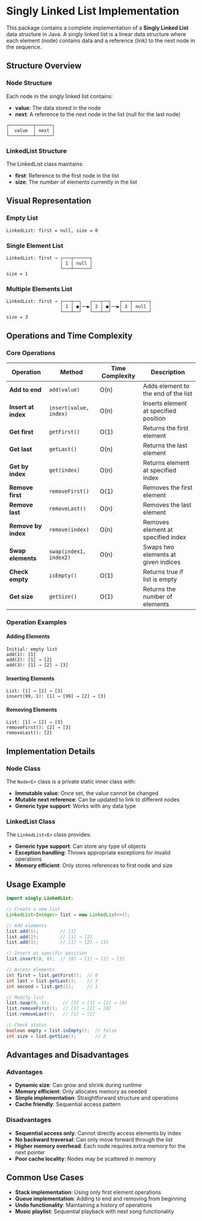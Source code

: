 # Singly Linked List Implementation

This package contains a complete implementation of a **Singly Linked List** data structure in Java. A singly linked list is a linear data structure where each element (node) contains data and a reference (link) to the next node in the sequence.

## Structure Overview

### Node Structure
Each node in the singly linked list contains:
- **value**: The data stored in the node
- **next**: A reference to the next node in the list (null for the last node)

```
┌─────────┬──────┐
│  value  │ next │
└─────────┴──────┘
```

### LinkedList Structure
The LinkedList class maintains:
- **first**: Reference to the first node in the list
- **size**: The number of elements currently in the list

## Visual Representation

### Empty List
```
LinkedList: first = null, size = 0
```

### Single Element List
```
LinkedList: first → ┌───┬──────┐
                    │ 1 │ null │
                    └───┴──────┘
size = 1
```

### Multiple Elements List
```
LinkedList: first → ┌───┬──┐   ┌───┬──┐   ┌───┬──────┐
                    │ 1 │ ●│──▶│ 2 │ ●│──▶│ 3 │ null │
                    └───┴──┘   └───┴──┘   └───┴──────┘
size = 3
```

## Operations and Time Complexity

### Core Operations

| Operation | Method | Time Complexity | Description |
|-----------|--------|-----------------|-------------|
| **Add to end** | `add(value)` | O(n) | Adds element to the end of the list |
| **Insert at index** | `insert(value, index)` | O(n) | Inserts element at specified position |
| **Get first** | `getFirst()` | O(1) | Returns the first element |
| **Get last** | `getLast()` | O(n) | Returns the last element |
| **Get by index** | `get(index)` | O(n) | Returns element at specified index |
| **Remove first** | `removeFirst()` | O(1) | Removes the first element |
| **Remove last** | `removeLast()` | O(n) | Removes the last element |
| **Remove by index** | `remove(index)` | O(n) | Removes element at specified index |
| **Swap elements** | `swap(index1, index2)` | O(n) | Swaps two elements at given indices |
| **Check empty** | `isEmpty()` | O(1) | Returns true if list is empty |
| **Get size** | `getSize()` | O(1) | Returns the number of elements |

### Operation Examples

#### Adding Elements
```
Initial: empty list
add(1): [1]
add(2): [1] → [2]
add(3): [1] → [2] → [3]
```

#### Inserting Elements
```
List: [1] → [2] → [3]
insert(99, 1): [1] → [99] → [2] → [3]
```

#### Removing Elements
```
List: [1] → [2] → [3]
removeFirst(): [2] → [3]
removeLast(): [2]
```

## Implementation Details

### Node Class
The `Node<E>` class is a private static inner class with:
- **Immutable value**: Once set, the value cannot be changed
- **Mutable next reference**: Can be updated to link to different nodes
- **Generic type support**: Works with any data type

### LinkedList Class
The `LinkedList<E>` class provides:
- **Generic type support**: Can store any type of objects
- **Exception handling**: Throws appropriate exceptions for invalid operations
- **Memory efficient**: Only stores references to first node and size

## Usage Example

```java
import singly.LinkedList;

// Create a new list
LinkedList<Integer> list = new LinkedList<>();

// Add elements
list.add(1);        // [1]
list.add(2);        // [1] → [2]
list.add(3);        // [1] → [2] → [3]

// Insert at specific position
list.insert(0, 0);  // [0] → [1] → [2] → [3]

// Access elements
int first = list.getFirst();  // 0
int last = list.getLast();    // 3
int second = list.get(1);     // 1

// Modify list
list.swap(0, 3);     // [3] → [1] → [2] → [0]
list.removeFirst();  // [1] → [2] → [0]
list.removeLast();   // [1] → [2]

// Check status
boolean empty = list.isEmpty();  // false
int size = list.getSize();       // 2
```

## Advantages and Disadvantages

### Advantages
- **Dynamic size**: Can grow and shrink during runtime
- **Memory efficient**: Only allocates memory as needed
- **Simple implementation**: Straightforward structure and operations
- **Cache friendly**: Sequential access pattern

### Disadvantages
- **Sequential access only**: Cannot directly access elements by index
- **No backward traversal**: Can only move forward through the list
- **Higher memory overhead**: Each node requires extra memory for the next pointer
- **Poor cache locality**: Nodes may be scattered in memory

## Common Use Cases
- **Stack implementation**: Using only first element operations
- **Queue implementation**: Adding to end and removing from beginning
- **Undo functionality**: Maintaining a history of operations
- **Music playlist**: Sequential playback with next song functionality